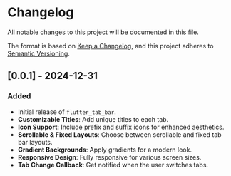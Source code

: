 # Changelog

All notable changes to this project will be documented in this file.

The format is based on [Keep a Changelog](https://keepachangelog.com/en/1.0.0/),
and this project adheres to [Semantic Versioning](https://semver.org/spec/v2.0.0.html).

## [0.0.1] - 2024-12-31
### Added
- Initial release of `flutter_tab_bar`.
- **Customizable Titles**: Add unique titles to each tab.
- **Icon Support**: Include prefix and suffix icons for enhanced aesthetics.
- **Scrollable & Fixed Layouts**: Choose between scrollable and fixed tab bar layouts.
- **Gradient Backgrounds**: Apply gradients for a modern look.
- **Responsive Design**: Fully responsive for various screen sizes.
- **Tab Change Callback**: Get notified when the user switches tabs.
